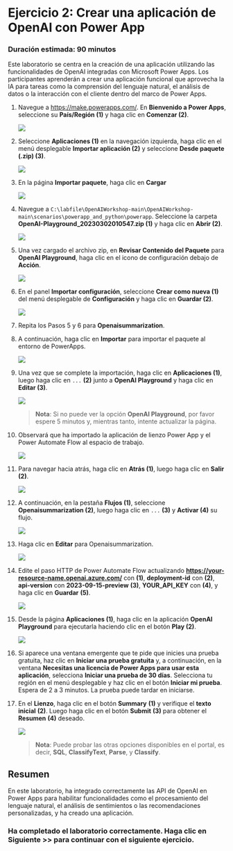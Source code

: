# Ejercicio 2: Crear una aplicación de OpenAI con Power App

### Duración estimada: 90 minutos

Este laboratorio se centra en la creación de una aplicación utilizando las funcionalidades de OpenAI integradas con Microsoft Power Apps. Los participantes aprenderán a crear una aplicación funcional que aprovecha la IA para tareas como la comprensión del lenguaje natural, el análisis de datos o la interacción con el cliente dentro del marco de Power Apps.

1. Navegue a https://make.powerapps.com/. En **Bienvenido a Power Apps**, seleccione su **País/Región (1)** y haga clic en **Comenzar (2)**. 

   ![](./images/welcome-1.png)
    
2. Seleccione **Aplicaciones (1)** en la navegación izquierda, haga clic en el menú desplegable **Importar aplicación (2)** y seleccione **Desde paquete (.zip) (3)**. 

    ![](./images/powerapps-import-01.png)

3. En la página **Importar paquete**, haga clic en **Cargar**

    ![](./images/upload-importpackage.png)

4. Navegue a `C:\labfile\OpenAIWorkshop-main\OpenAIWorkshop-main\scenarios\powerapp_and_python\powerapp`. Seleccione la carpeta **OpenAI-Playground_20230302010547.zip (1)** y haga clic en **Abrir (2)**.

     ![](./images/openai-play.png)

5. Una vez cargado el archivo zip, en **Revisar Contenido del Paquete** para **OpenAI Playground**, haga clic en el icono de configuración debajo de **Acción**.

     ![](./images/review-package-content.png)

6. En el panel **Importar configuración**, seleccione **Crear como nueva (1)** del menú desplegable de **Configuración** y haga clic en **Guardar (2)**.

      ![](./images/import-setup-1.png)

7. Repita los Pasos 5 y 6 para **Openaisummarization**.

8. A continuación, haga clic en **Importar** para importar el paquete al entorno de PowerApps.

   ![](./images/import-openai-package.png)

9. Una vez que se complete la importación, haga clic en **Aplicaciones (1)**, luego haga clic en `...` **(2)** junto a **OpenAI Playground** y haga clic en **Editar (3)**.

      ![](./images/powerapps-apps-edit.png)

   >**Nota**: Si no puede ver la opción **OpenAI Playground**, por favor espere 5 minutos y, mientras tanto, intente actualizar la página.

10. Observará que ha importado la aplicación de lienzo Power App y el Power Automate Flow al espacio de trabajo.

      ![](./images/powerapps-apps-view.png)

11. Para navegar hacia atrás, haga clic en **Atrás (1)**, luego haga clic en **Salir (2)**.

      ![](./images/powerapps-apps-exit.png)

12. A continuación, en la pestaña **Flujos (1)**, seleccione **Openaisummarization (2)**, luego haga clic en `...` **(3)** y **Activar (4)** su flujo.

      ![](./images/flow-on.png)

13. Haga clic en **Editar** para Openaisummarization.

      ![](./images/flow-edit.png)

14. Edite el paso HTTP de Power Automate Flow actualizando **https://your-resource-name.openai.azure.com/** con **<inject key="OpenAIEndpoint" enableCopy="true"/>** **(1)**, **deployment-id** con **<inject key="openaimodulename" enableCopy="true"/>** **(2)**, **api-version** con **2023-09-15-preview** **(3)**, **YOUR_API_KEY** con **<inject key="OpenAIKey" enableCopy="true"/>** **(4)**, y haga clic en **Guardar** **(5)**. 

      ![](./images/update-values.png)
   
15. Desde la página **Aplicaciones (1)**, haga clic en la aplicación **OpenAI Playground** para ejecutarla haciendo clic en el botón **Play (2)**.

     ![](./images/canves-play.png)

16. Si aparece una ventana emergente que te pide que inicies una prueba gratuita, haz clic en **Iniciar una prueba gratuita** y, a continuación, en la ventana **Necesitas una licencia de Power Apps para usar esta aplicación**, selecciona **Iniciar una prueba de 30 días**. Selecciona tu región en el menú desplegable y haz clic en el botón **Iniciar mi prueba**. Espera de 2 a 3 minutos. La prueba puede tardar en iniciarse.
    
17. En el **Lienzo**, haga clic en el botón **Summary** **(1)** y verifique el **texto inicial** **(2)**. Luego haga clic en el botón **Submit** **(3)** para obtener el **Resumen** **(4)** deseado.

     ![](./images/canves-output.png)

    > **Nota**: Puede probar las otras opciones disponibles en el portal, es decir, **SQL**, **ClassifyText**, **Parse**, y **Classify**.

## Resumen

En este laboratorio, ha integrado correctamente las API de OpenAI en Power Apps para habilitar funcionalidades como el procesamiento del lenguaje natural, el análisis de sentimientos o las recomendaciones personalizadas, y ha creado una aplicación.

### Ha completado el laboratorio correctamente. Haga clic en **Siguiente >>** para continuar con el siguiente ejercicio.
